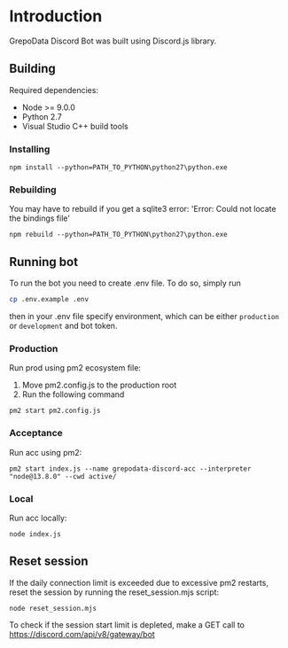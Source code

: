 # Introduction

GrepoData Discord Bot was built using Discord.js library.

## Building

Required dependencies:

-   Node >= 9.0.0
-   Python 2.7
-   Visual Studio C++ build tools

### Installing

```
npm install --python=PATH_TO_PYTHON\python27\python.exe
```

### Rebuilding

You may have to rebuild if you get a sqlite3 error: 'Error: Could not locate the bindings file'

```
npm rebuild --python=PATH_TO_PYTHON\python27\python.exe
```

## Running bot

To run the bot you need to create .env file.
To do so, simply run

```sh
cp .env.example .env
```

then in your .env file specify environment, which can be either `production` or `development` and bot token.

### Production

Run prod using pm2 ecosystem file:

1. Move pm2.config.js to the production root
2. Run the following command

```
pm2 start pm2.config.js
```

### Acceptance

Run acc using pm2:

```
pm2 start index.js --name grepodata-discord-acc --interpreter "node@13.8.0" --cwd active/
```

### Local

Run acc locally:

```
node index.js
```

## Reset session

If the daily connection limit is exceeded due to excessive pm2 restarts, reset the session by running the reset_session.mjs script:

```
node reset_session.mjs
```

To check if the session start limit is depleted, make a GET call to https://discord.com/api/v8/gateway/bot
